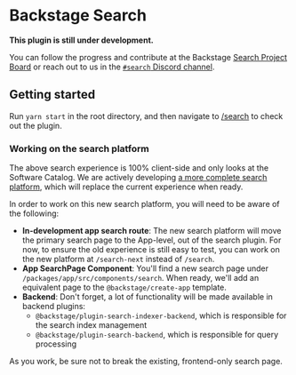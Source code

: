 # Backstage Search

**This plugin is still under development.**

You can follow the progress and contribute at the Backstage [Search Project Board](https://github.com/backstage/backstage/projects/6) or reach out to us in the [`#search` Discord channel](https://discord.com/channels/687207715902193673/770283289327566848).

## Getting started

Run `yarn start` in the root directory, and then navigate to [/search](http://localhost:3000/search) to check out the plugin.

### Working on the search platform

The above search experience is 100% client-side and only looks at the Software Catalog. We are actively developing [a more complete search platform](https://backstage.io/docs/features/search/search-overview), which will replace the current experience when ready.

In order to work on this new search platform, you will need to be aware of the following:

- **In-development app search route**: The new search platform will move the primary search page to the App-level, out of the search plugin. For now, to ensure the old experience is still easy to test, you can work on the new platform at `/search-next` instead of `/search`.
- **App SearchPage Component**: You'll find a new search page under `/packages/app/src/components/search`. When ready, we'll add an equivalent page to the `@backstage/create-app` template.
- **Backend**: Don't forget, a lot of functionality will be made available in backend plugins:
  - `@backstage/plugin-search-indexer-backend`, which is responsible for the search index management
  - `@backstage/plugin-search-backend`, which is responsible for query processing

As you work, be sure not to break the existing, frontend-only search page.
